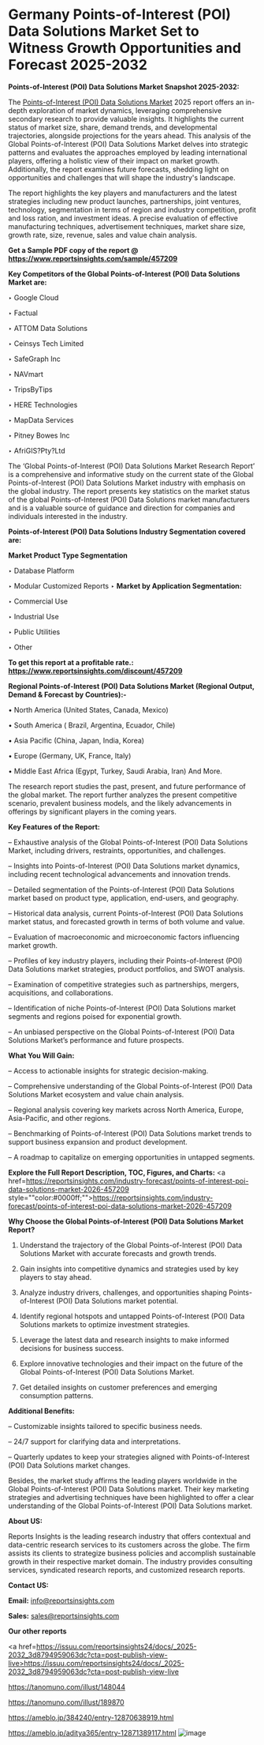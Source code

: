 # Germany Points-of-Interest (POI) Data Solutions Market Set to Witness Growth Opportunities and Forecast 2025-2032

<strong>Points-of-Interest (POI) Data Solutions Market Snapshot 2025-2032:</strong>

The <a href=https://www.reportsinsights.com/sample/457209>Points-of-Interest (POI) Data Solutions Market</a> 2025 report offers an in-depth exploration of market dynamics, leveraging comprehensive secondary research to provide valuable insights. It highlights the current status of market size, share, demand trends, and developmental trajectories, alongside projections for the years ahead. This analysis of the Global Points-of-Interest (POI) Data Solutions Market delves into strategic patterns and evaluates the approaches employed by leading international players, offering a holistic view of their impact on market growth. Additionally, the report examines future forecasts, shedding light on opportunities and challenges that will shape the industry's landscape.

The report highlights the key players and manufacturers and the latest strategies including new product launches, partnerships, joint ventures, technology, segmentation in terms of region and industry competition, profit and loss ration, and investment ideas. A precise evaluation of effective manufacturing techniques, advertisement techniques, market share size, growth rate, size, revenue, sales and value chain analysis.

<strong>Get a Sample PDF copy of the report @ <a href=https://www.reportsinsights.com/sample/457209 style=color:#0000ff;>https://www.reportsinsights.com/sample/457209</a></strong>

<strong>Key Competitors of the Global Points-of-Interest (POI) Data Solutions Market are:</strong>

‣ Google Cloud

‣ Factual

‣ ATTOM Data Solutions

‣ Ceinsys Tech Limited

‣ SafeGraph Inc

‣ NAVmart

‣ TripsByTips

‣ HERE Technologies

‣ MapData Services

‣ Pitney Bowes Inc

‣ AfriGIS?Pty?Ltd

The ‘Global Points-of-Interest (POI) Data Solutions Market Research Report’ is a comprehensive and informative study on the current state of the Global Points-of-Interest (POI) Data Solutions Market industry with emphasis on the global industry. The report presents key statistics on the market status of the global Points-of-Interest (POI) Data Solutions market manufacturers and is a valuable source of guidance and direction for companies and individuals interested in the industry.

<strong>Points-of-Interest (POI) Data Solutions Industry Segmentation covered are:</strong>

<strong>Market Product Type Segmentation</strong>

‣ Database Platform

‣ Modular Customized Reports
‣ 
<strong>Market by Application Segmentation:</strong>

‣ Commercial Use

‣ Industrial Use

‣ Public Utilities

‣ Other

<strong>To get this report at a profitable rate.: <a href=https://www.reportsinsights.com/discount/457209 style=color:#0000ff;>https://www.reportsinsights.com/discount/457209</a></strong>

<strong>Regional Points-of-Interest (POI) Data Solutions Market (Regional Output, Demand &amp; Forecast by Countries):-</strong>

• North America (United States, Canada, Mexico)

• South America ( Brazil, Argentina, Ecuador, Chile)

• Asia Pacific (China, Japan, India, Korea)

• Europe (Germany, UK, France, Italy)

• Middle East Africa (Egypt, Turkey, Saudi Arabia, Iran) And More.

The research report studies the past, present, and future performance of the global market. The report further analyzes the present competitive scenario, prevalent business models, and the likely advancements in offerings by significant players in the coming years.

<strong>Key Features of the Report:</strong>

– Exhaustive analysis of the Global Points-of-Interest (POI) Data Solutions Market, including drivers, restraints, opportunities, and challenges.

– Insights into Points-of-Interest (POI) Data Solutions market dynamics, including recent technological advancements and innovation trends.

– Detailed segmentation of the Points-of-Interest (POI) Data Solutions market based on product type, application, end-users, and geography.

– Historical data analysis, current Points-of-Interest (POI) Data Solutions market status, and forecasted growth in terms of both volume and value.

– Evaluation of macroeconomic and microeconomic factors influencing market growth.

– Profiles of key industry players, including their Points-of-Interest (POI) Data Solutions market strategies, product portfolios, and SWOT analysis.

– Examination of competitive strategies such as partnerships, mergers, acquisitions, and collaborations.

– Identification of niche Points-of-Interest (POI) Data Solutions market segments and regions poised for exponential growth.

– An unbiased perspective on the Global Points-of-Interest (POI) Data Solutions Market’s performance and future prospects.

<strong>What You Will Gain:</strong>

– Access to actionable insights for strategic decision-making.

– Comprehensive understanding of the Global Points-of-Interest (POI) Data Solutions Market ecosystem and value chain analysis.

– Regional analysis covering key markets across North America, Europe, Asia-Pacific, and other regions.

– Benchmarking of Points-of-Interest (POI) Data Solutions market trends to support business expansion and product development.

– A roadmap to capitalize on emerging opportunities in untapped segments.

<strong>Explore the Full Report Description, TOC, Figures, and Charts:</strong>
<a href=https://reportsinsights.com/industry-forecast/points-of-interest-poi-data-solutions-market-2026-457209 style=""color:#0000ff;"">https://reportsinsights.com/industry-forecast/points-of-interest-poi-data-solutions-market-2026-457209</a>

<strong>Why Choose the Global Points-of-Interest (POI) Data Solutions Market Report?</strong>

1. Understand the trajectory of the Global Points-of-Interest (POI) Data Solutions Market with accurate forecasts and growth trends.

2. Gain insights into competitive dynamics and strategies used by key players to stay ahead.

3. Analyze industry drivers, challenges, and opportunities shaping Points-of-Interest (POI) Data Solutions market potential.

4. Identify regional hotspots and untapped Points-of-Interest (POI) Data Solutions markets to optimize investment strategies.

5. Leverage the latest data and research insights to make informed decisions for business success.

6. Explore innovative technologies and their impact on the future of the Global Points-of-Interest (POI) Data Solutions Market.

7. Get detailed insights on customer preferences and emerging consumption patterns.

<strong>Additional Benefits:</strong>

– Customizable insights tailored to specific business needs.

– 24/7 support for clarifying data and interpretations.

– Quarterly updates to keep your strategies aligned with Points-of-Interest (POI) Data Solutions market changes.

Besides, the market study affirms the leading players worldwide in the Global Points-of-Interest (POI) Data Solutions market. Their key marketing strategies and advertising techniques have been highlighted to offer a clear understanding of the Global Points-of-Interest (POI) Data Solutions market.

<strong><strong>About US</strong>:</strong>

Reports Insights is the leading research industry that offers contextual and data-centric research services to its customers across the globe. The firm assists its clients to strategize business policies and accomplish sustainable growth in their respective market domain. The industry provides consulting services, syndicated research reports, and customized research reports.

<strong>Contact US:</strong>

<p class=><b>Email:</b> <a href=mailto:info@reportsinsights.com>info@reportsinsights.com</a></p>
<p class=><b>Sales:</b> <a href=mailto:sales@reportsinsights.com>sales@reportsinsights.com</a></p>

<strong>Our other reports</strong>

<a href=https://issuu.com/reportsinsights24/docs/_2025-2032_3d8794959063dc?cta=post-publish-view-live>https://issuu.com/reportsinsights24/docs/_2025-2032_3d8794959063dc?cta=post-publish-view-live</a>

<a href=https://tanomuno.com/illust/148044>https://tanomuno.com/illust/148044</a>

<a href=https://tanomuno.com/illust/189870>https://tanomuno.com/illust/189870</a>

<a href=https://ameblo.jp/384240/entry-12870638919.html>https://ameblo.jp/384240/entry-12870638919.html</a>

<a href=https://ameblo.jp/aditya365/entry-12871389117.html>https://ameblo.jp/aditya365/entry-12871389117.html</a>
![image](https://github.com/user-attachments/assets/be0c4e23-b436-4d52-bde9-89404ee6702a)
